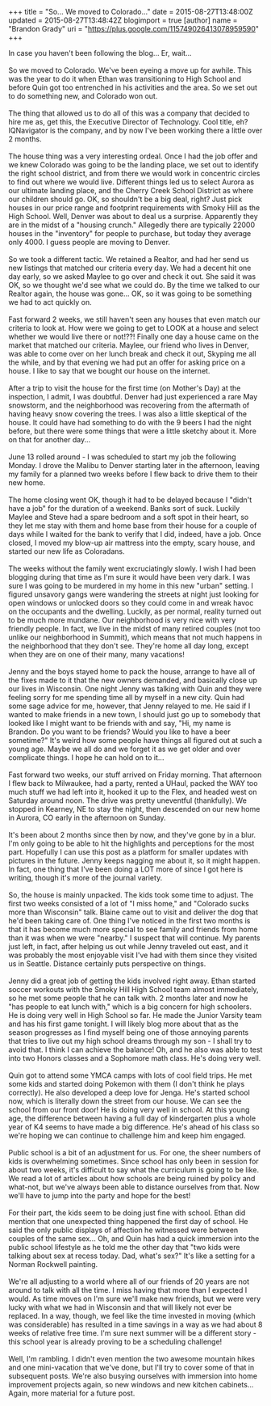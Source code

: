 +++
title = "So... We moved to Colorado..."
date = 2015-08-27T13:48:00Z
updated = 2015-08-27T13:48:42Z
blogimport = true 
[author]
	name = "Brandon Grady"
	uri = "https://plus.google.com/115749026413078959590"
+++

In case you haven't been following the blog... Er, wait...<br /><br />So we moved to Colorado. We've been eyeing a move up for awhile. This was the year to do it when Ethan was transitioning to High School and before Quin got too entrenched in his activities and the area. So we set out to do something new, and Colorado won out.<br /><br />The thing that allowed us to do all of this was a company that decided to hire me as, get this, the Executive Director of Technology. Cool title, eh? IQNavigator is the company, and by now I've been working there a little over 2 months.<br /><br />The house thing was a very interesting ordeal. Once I had the job offer and we knew Colorado was going to be the landing place, we set out to identify the right school district, and from there we would work in concentric circles to find out where we would live. Different things led us to select Aurora as our ultimate landing place, and the Cherry Creek School District as where our children should go. OK, so shouldn't be a big deal, right? Just pick houses in our price range and footprint requirements with Smoky Hill as the High School. Well, Denver was about to deal us a surprise. Apparently they are in the midst of a "housing crunch." Allegedly there are typically 22000 houses in the "inventory" for people to purchase, but today they average only 4000. I guess people are moving to Denver.<br /><br />So we took a different tactic. We retained a Realtor, and had her send us new listings that matched our criteria every day. We had a decent hit one day early, so we asked Maylee to go over and check it out. She said it was OK, so we thought we'd see what we could do. By the time we talked to our Realtor again, the house was gone... OK, so it was going to be something we had to act quickly on.<br /><br />Fast forward 2 weeks, we still haven't seen any houses that even match our criteria to look at. How were we going to get to LOOK at a house and select whether we would live there or not!??! Finally one day a house came on the market that matched our criteria. Maylee, our friend who lives in Denver, was able to come over on her lunch break and check it out, Skyping me all the while, and by that evening we had put an offer for asking price on a house. I like to say that we bought our house on the internet.<br /><br />After a trip to visit the house for the first time (on Mother's Day) at the inspection, I admit, I was doubtful. Denver had just experienced a rare May snowstorm, and the neighborhood was recovering from the aftermath of having heavy snow covering the trees. I was also a little skeptical of the house. It could have had something to do with the 9 beers I had the night before, but there were some things that were a little sketchy about it. More on that for another day...<br /><br />June 13 rolled around - I was scheduled to start my job the following Monday. I drove the Malibu to Denver starting later in the afternoon, leaving my family for a planned two weeks before I flew back to drive them to their new home.<br /><br />The home closing went OK, though it had to be delayed because I "didn't have a job" for the duration of a weekend. Banks sort of suck. Luckily Maylee and Steve had a spare bedroom and a soft spot in their heart, so they let me stay with them and home base from their house for a couple of days while I waited for the bank to verify that I did, indeed, have a job. Once closed, I moved my blow-up air mattress into the empty, scary house, and started our new life as Coloradans.<br /><br />The weeks without the family went excruciatingly slowly. I wish I had been blogging during that time as I'm sure it would have been very dark. I was sure I was going to be murdered in my home in this new "urban" setting. I figured unsavory gangs were wandering the streets at night just looking for open windows or unlocked doors so they could come in and wreak havoc on the occupants and the dwelling. Luckily, as per normal, reality turned out to be much more mundane. Our neighborhood is very nice with very friendly people. In fact, we live in the midst of many retired couples (not too unlike our neighborhood in Summit), which means that not much happens in the neighborhood that they don't see. They're home all day long, except when they are on one of their many, many vacations!<br /><br />Jenny and the boys stayed home to pack the house, arrange to have all of the fixes made to it that the new owners demanded, and basically close up our lives in Wisconsin. One night Jenny was talking with Quin and they were feeling sorry for me spending time all by myself in a new city. Quin had some sage advice for me, however, that Jenny relayed to me. He said if I wanted to make friends in a new town, I should just go up to somebody that looked like I might want to be friends with and say, "Hi, my name is Brandon. Do you want to be friends? Would you like to have a beer sometime?" It's weird how some people have things all figured out at such a young age. Maybe we all do and we forget it as we get older and over complicate things. I hope he can hold on to it...<br /><br />Fast forward two weeks, our stuff arrived on Friday morning. That afternoon I flew back to Milwaukee, had a party, rented a UHaul, packed the WAY too much stuff we had left into it, hooked it up to the Flex, and headed west on Saturday around noon. The drive was pretty uneventful (thankfully). We stopped in Kearney, NE to stay the night, then descended on our new home in Aurora, CO early in the afternoon on Sunday.<br /><br />It's been about 2 months since then by now, and they've gone by in a blur. I'm only going to be able to hit the highlights and perceptions for the most part. Hopefully I can use this post as a platform for smaller updates with pictures in the future. Jenny keeps nagging me about it, so it might happen. In fact, one thing that I've been doing a LOT more of since I got here is writing, though it's more of the journal variety.<br /><br />So, the house is mainly unpacked. The kids took some time to adjust. The first two weeks consisted of a lot of "I miss home," and "Colorado sucks more than Wisconsin" talk. Blaine came out to visit and deliver the dog that he'd been taking care of. One thing I've noticed in the first two months is that it has become much more special to see family and friends from home than it was when we were "nearby." I suspect that will continue. My parents just left, in fact, after helping us out while Jenny traveled out east, and it was probably the most enjoyable visit I've had with them since they visited us in Seattle. Distance certainly puts perspective on things.<br /><br />Jenny did a great job of getting the kids involved right away. Ethan started soccer workouts with the Smoky Hill High School team almost immediately, so he met some people that he can talk with. 2 months later and now he "has people to eat lunch with," which is a big concern for high schoolers. He is doing very well in High School so far. He made the Junior Varsity team and has his first game tonight. I will likely blog more about that as the season progresses as I find myself being one of those annoying parents that tries to live out my high school dreams through my son - I shall try to avoid that. I think I can achieve the balance! Oh, and he also was able to test into two Honors classes and a Sophomore math class. He's doing very well.<br /><br />Quin got to attend some YMCA camps with lots of cool field trips. He met some kids and started doing Pokemon with them (I don't think he plays correctly). He also developed a deep love for Jenga. He's started school now, which is literally down the street from our house. We can see the school from our front door! He is doing very well in school. At this young age, the difference between having a full day of kindergarten plus a whole year of K4 seems to have made a big difference. He's ahead of his class so we're hoping we can continue to challenge him and keep him engaged.<br /><br />Public school is a bit of an adjustment for us. For one, the sheer numbers of kids is overwhelming sometimes. Since school has only been in session for about two weeks, it's difficult to say what the curriculum is going to be like. We read a lot of articles about how schools are being ruined by policy and what-not, but we've always been able to distance ourselves from that. Now we'll have to jump into the party and hope for the best!<br /><br />For their part, the kids seem to be doing just fine with school. Ethan did mention that one unexpected thing happened the first day of school. He said the only public displays of affection he witnessed were between couples of the same sex... Oh, and Quin has had a quick immersion into the public school lifestyle as he told me the other day that "two kids were talking about sex at recess today. Dad, what's sex?" It's like a setting for a Norman Rockwell painting.<br /><br />We're all adjusting to a world where all of our friends of 20 years are not around to talk with all the time. I miss having that more than I expected I would. As time moves on I'm sure we'll make new friends, but we were very lucky with what we had in Wisconsin and that will likely not ever be replaced. In a way, though, we feel like the time invested in moving (which was considerable) has resulted in a time savings in a way as we had about 8 weeks of relative free time. I'm sure next summer will be a different story - this school year is already proving to be a scheduling challenge!<br /><br />Well, I'm rambling. I didn't even mention the two awesome mountain hikes and one mini-vacation that we've done, but I'll try to cover some of that in subsequent posts. We're also busying ourselves with immersion into home improvement projects again, so new windows and new kitchen cabinets... Again, more material for a future post.

